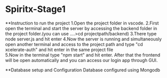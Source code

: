 ﻿# Spiritx-Stage1
**Instruction to run the project
1.Open the project folder in vscode.
2.First open the terminal and start the server by accessing the backend folder in the project folder.(you can use ..\..>cd projectpath/backend)
3.There type node server.js and hit enter
4.Now the server is running and simultaneously open another terminal and access to the project path and type "cd xcelerate-auth"  and hit enter in the same project file  
5.Now in the terminal type "npm start" and hit enter. After that the frontend will be open automatically and you can access our login app through GUI.

**Database setup and Configuration
 Database configured using Mongodb

 
